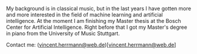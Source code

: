 My background is in classical music, but in the last years I have gotten more and more interested in the field of machine learning and artificial intelligence.
At the moment I am finishing my Master thesis at the Bosch Center for Artificial Intelligence.
Right before that I got my Master's degree in piano from the University of Music Stuttgart.


Contact me: (vincent.herrmann@web.de)[vincent.herrmann@web.de]
